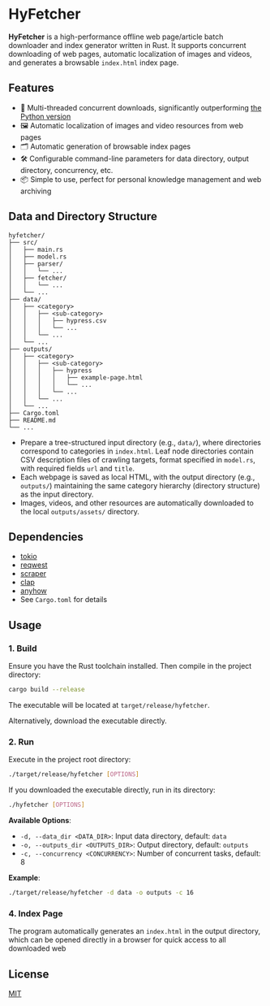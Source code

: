 # HyFetcher

**HyFetcher** is a high-performance offline web page/article batch downloader and index generator written in Rust. It supports concurrent downloading of web pages, automatic localization of images and videos, and generates a browsable `index.html` index page.

## Features

- 🚀 Multi-threaded concurrent downloads, significantly outperforming [the Python version](https://github.com/hyperplasma/hyplusite-exporter)
- 🖼️ Automatic localization of images and video resources from web pages
- 🗂️ Automatic generation of browsable index pages
- 🛠️ Configurable command-line parameters for data directory, output directory, concurrency, etc.
- 📦 Simple to use, perfect for personal knowledge management and web archiving

## Data and Directory Structure

```
hyfetcher/
├── src/
│   ├── main.rs
│   ├── model.rs
│   ├── parser/
│   │   └── ...
│   ├── fetcher/
│   │   └── ...
│   └── ...
├── data/
│   ├── <category>
│   │   ├── <sub-category>
│   │   │   ├── hypress.csv
│   │   │   └── ...
│   │   └── ...
│   └── ...
├── outputs/
│   ├── <category>
│   │   ├── <sub-category>
│   │   │   ├── hypress
│   │   │   │   ├── example-page.html
│   │   │   │   └── ...
│   │   │   └── ...
│   │   └── ...
│   └── ...
├── Cargo.toml
├── README.md
└── ...
```

- Prepare a tree-structured input directory (e.g., `data/`), where directories correspond to categories in `index.html`. Leaf node directories contain CSV description files of crawling targets, format specified in `model.rs`, with required fields `url` and `title`.
- Each webpage is saved as local HTML, with the output directory (e.g., `outputs/`) maintaining the same category hierarchy (directory structure) as the input directory.
- Images, videos, and other resources are automatically downloaded to the local `outputs/assets/` directory.

## Dependencies

- [tokio](https://crates.io/crates/tokio)
- [reqwest](https://crates.io/crates/reqwest)
- [scraper](https://crates.io/crates/scraper)
- [clap](https://crates.io/crates/clap)
- [anyhow](https://crates.io/crates/anyhow)
- See `Cargo.toml` for details

## Usage

### 1. Build

Ensure you have the Rust toolchain installed. Then compile in the project directory:

```sh
cargo build --release
```

The executable will be located at `target/release/hyfetcher`.

Alternatively, download the executable directly.

### 2. Run

Execute in the project root directory:

```sh
./target/release/hyfetcher [OPTIONS]
```

If you downloaded the executable directly, run in its directory:

```sh
./hyfetcher [OPTIONS]
```

**Available Options**:

- `-d, --data_dir <DATA_DIR>`: Input data directory, default: `data`
- `-o, --outputs_dir <OUTPUTS_DIR>`: Output directory, default: `outputs`
- `-c, --concurrency <CONCURRENCY>`: Number of concurrent tasks, default: 8

**Example**:

```sh
./target/release/hyfetcher -d data -o outputs -c 16
```

### 4. Index Page

The program automatically generates an `index.html` in the output directory, which can be opened directly in a browser for quick access to all downloaded web

## License

[MIT](LICENSE)
